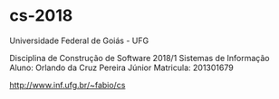 # cs-2018
Universidade Federal de Goiás - UFG

Disciplina de Construção de Software 2018/1
Sistemas de Informação
Aluno: Orlando da Cruz Pereira Júnior
Matricula: 201301679

http://www.inf.ufg.br/~fabio/cs
